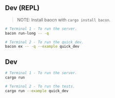 ## Dev (REPL)

> NOTE: Install baocn with `cargo install bacon`.

```sh
# Terminal 1 - To run the server.
bacon run-long -- -q

# Terminal 2 - To run the quick_dev.
bacon ex -- -q --example quick_dev
```


## Dev

```sh
# Terminal 1 - To run the server.
cargo run

# Terminal 2 - To run the tests.
cargo run --example quick_dev
```
